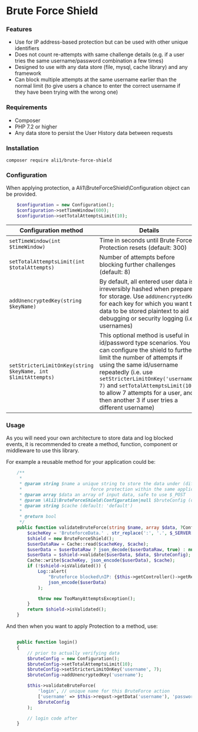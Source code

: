 # Brute Force Shield

### Features
* Use for IP address-based protection but can be used with other unique identifiers
* Does not count re-attempts with same challenge details (e.g. if a user tries the same username/password combination a few times)
* Designed to use with any data store (file, mysql, cache library) and any framework
* Can block multiple attempts at the same username earlier than the normal limit (to give users a chance to enter the correct username if they have been trying with the wrong one)

### Requirements

* Composer
* PHP 7.2 or higher
* Any data store to persist the User History data between requests 

### Installation

```
composer require ali1/brute-force-shield
```

### Configuration

When applying protection, a Ali1\BruteForceShield\Configuration object can be provided.

```php
    $configuration = new Configuration();
    $configuration->setTimeWindow(600);
    $configuration->setTotalAttemptsLimit(10);
```

|Configuration method|Details|
|---|---|
|`setTimeWindow(int $timeWindow)`|Time in seconds until Brute Force Protection resets (default: 300)|
|`setTotalAttemptsLimit(int $totalAttempts)`|Number of attempts before blocking further challenges (default: 8)|
|`addUnencryptedKey(string $keyName)`|By default, all entered user data is irreversibly hashed when prepared for storage. Use `addUnencryptedKey` for each key for which you want the data to be stored plaintext to aid debugging or security logging (i.e. usernames)|
|`setStricterLimitOnKey(string $keyName, int $limitAttempts)`|This optional method is useful in id/password type scenarios. You can configure the shield to further limit the number of attempts if using the same id/username repeatedly (i.e. use `setStricterLimitOnKey('username', 7)` and `setTotalAttemptsLimit(10)` to allow 7 attempts for a user, and then another 3 if user tries a different username)|

### Usage

As you will need your own architecture to store data and log blocked events, it is recommended to create a method, function, component or middleware to use this library.

For example a reusable method for your application could be:

```php
	/**
	 *
	 * @param string $name a unique string to store the data under (different $name for different uses of Brute
	 *                          force protection within the same application.
	 * @param array $data an array of input data, safe to use $_POST
	 * @param \Ali1\BruteForceShield\Configuration|null $bruteConfig (optional)
	 * @param string $cache (default: 'default')
	 *
	 * @return bool
	 */
	public function validateBruteForce(string $name, array $data, ?Configuration $bruteConfig = null, $cache = 'default'): bool {
		$cacheKey = 'BruteforceData.' . str_replace(':', '.', $_SERVER['REMOTE_ADDR']) . '.' . $name;
		$shield = new BruteForceShield();
		$userDataRaw = Cache::read($cacheKey, $cache);
		$userData = $userDataRaw ? json_decode($userDataRaw, true) : null;
		$userData = $shield->validate($userData, $data, $bruteConfig);
		Cache::write($cacheKey, json_encode($userData), $cache);
		if (!$shield->isValidated()) {
			Log::alert(
				"Bruteforce blocked\nIP: {$this->getController()->getRequest()->getEnv('REMOTE_ADDR')}\n",
				json_encode($userData)
			);

			throw new TooManyAttemptsException();
		}
		return $shield->isValidated();
    }
```

And then when you want to apply Protection to a method, use:

```php

    public function login()
    {
        // prior to actually verifying data
        $bruteConfig = new Configuration();
        $bruteConfig->setTotalAttemptsLimit(10);
        $bruteConfig->setStricterLimitOnKey('username', 7);
        $bruteConfig->addUnencryptedKey('username');

        $this->validateBruteForce(
            'login', // unique name for this BruteForce action
            ['username' => $this->requst->getData('username'), 'password' => $this->requst->getData('password')],
            $bruteConfig
        );

        // login code after 
    }
```
